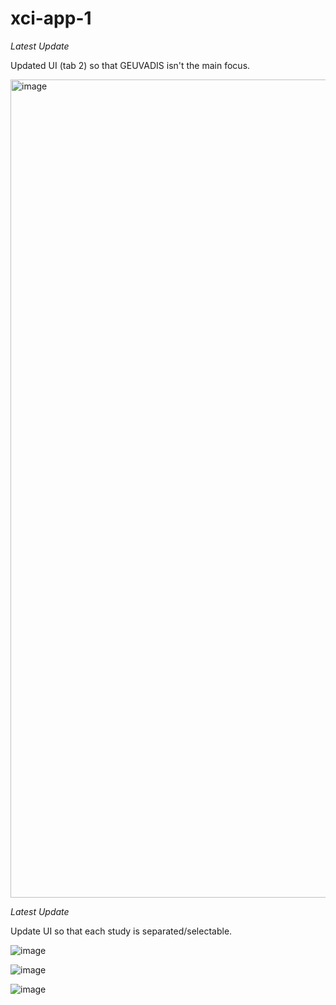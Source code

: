 # xci-app-1

*Latest Update*

Updated UI (tab 2) so that GEUVADIS isn't the main focus. 

<img width="1309" alt="image" src="https://user-images.githubusercontent.com/71516524/119165834-ec8dad00-ba2b-11eb-9078-59038d13cc93.png">

*Latest Update*

Update UI so that each study is separated/selectable.

![image](https://user-images.githubusercontent.com/71516524/118874804-4de13f00-b8b9-11eb-9559-75f1a98f4852.png)

![image](https://user-images.githubusercontent.com/71516524/118874842-56d21080-b8b9-11eb-9f1b-05d44194aad2.png)

![image](https://user-images.githubusercontent.com/71516524/118874894-6a7d7700-b8b9-11eb-80ea-4797a3e3bd1a.png)